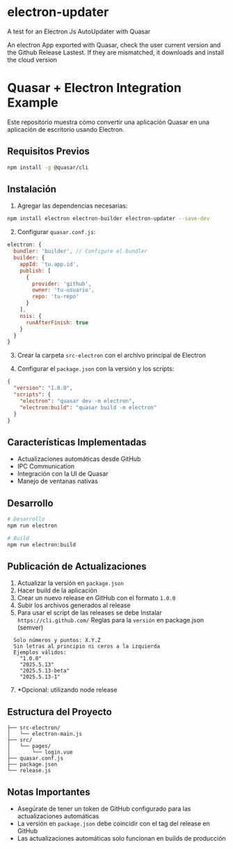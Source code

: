 # electron-updater
A test for an Electron Js AutoUpdater with Quasar

An electron App exported with Quasar, check the user current version and the Github Release Lastest. If they are mismatched, it downloads and install the cloud version

# Quasar + Electron Integration Example

Este repositorio muestra cómo convertir una aplicación Quasar en una aplicación de escritorio usando Electron.

## Requisitos Previos

```bash
npm install -g @quasar/cli
```

## Instalación

1. Agregar las dependencias necesarias:

```bash
npm install electron electron-builder electron-updater --save-dev
```

2. Configurar `quasar.conf.js`:

```js
electron: {
  bundler: 'builder', // Configure el bundler
  builder: {
    appId: 'tu.app.id',
    publish: [
      {
        provider: 'github',
        owner: 'tu-usuario',
        repo: 'tu-repo'
      }
    ],
    nsis: {
      runAfterFinish: true
    }
  }
}
```

3. Crear la carpeta `src-electron` con el archivo principal de Electron

4. Configurar el `package.json` con la versión y los scripts:

```json
{
  "version": "1.0.0",
  "scripts": {
    "electron": "quasar dev -m electron",
    "electron:build": "quasar build -m electron"
  }
}
```

## Características Implementadas

- Actualizaciones automáticas desde GitHub
- IPC Communication
- Integración con la UI de Quasar
- Manejo de ventanas nativas

## Desarrollo

```bash
# Desarrollo
npm run electron

# Build
npm run electron:build
```

## Publicación de Actualizaciones

1. Actualizar la versión en `package.json`
2. Hacer build de la aplicación
3. Crear un nuevo release en GitHub con el formato `1.0.0`
4. Subir los archivos generados al release
5. Para usar el script de las releases se debe
  Instalar `https://cli.github.com/`
  Reglas para la `versión` en package.json (semver)
```
  Solo números y puntos: X.Y.Z
  Sin letras al principio ni ceros a la izquierda
  Ejemplos válidos:
    "1.0.0"
    "2025.5.13"
    "2025.5.13-beta"
    "2025.5.13-1"
```
7. *Opcional: utilizando node release

## Estructura del Proyecto

```
├── src-electron/
│   └── electron-main.js
├── src/
│   └── pages/
│       └── login.vue
├── quasar.conf.js
├── package.json
└── release.js

```

## Notas Importantes

- Asegúrate de tener un token de GitHub configurado para las actualizaciones automáticas
- La versión en `package.json` debe coincidir con el tag del release en GitHub
- Las actualizaciones automáticas solo funcionan en builds de producción

